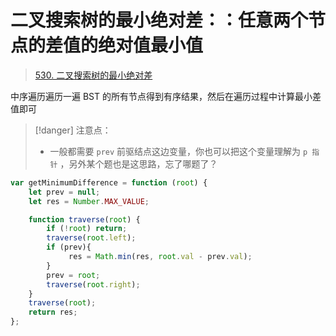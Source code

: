 
# 二叉搜索树的最小绝对差：：任意两个节点的差值的绝对值最小值



>  [530. 二叉搜索树的最小绝对差](https://leetcode.cn/problems/minimum-absolute-difference-in-bst/)


中序遍历遍历一遍 BST 的所有节点得到有序结果，然后在遍历过程中计算最小差值即可


> [!danger]
> 注意点：
> - 一般都需要 `prev` 前驱结点这边变量，你也可以把这个变量理解为 `p 指针` ，另外某个题也是这思路，忘了哪题了？

```javascript
var getMinimumDifference = function (root) {
    let prev = null;
    let res = Number.MAX_VALUE;

    function traverse(root) {
        if (!root) return;
        traverse(root.left);
        if (prev){
	         res = Math.min(res, root.val - prev.val);
        }
        prev = root;
        traverse(root.right);
    }
    traverse(root);
    return res;
};
```